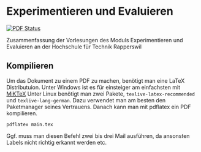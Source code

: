 # Experimentieren und Evaluieren
[![PDF Status](https://www.sharelatex.com/github/repos/mexmirror/exev/builds/latest/badge.svg)](https://www.sharelatex.com/github/repos/mexmirror/exev/builds/latest/output.pdf)

Zusammenfassung der Vorlesungen des Moduls Experimentieren und Evaluieren an der Hochschule für Technik Rapperswil

## Kompilieren
Um das Dokument zu einem PDF zu machen, benötigt man eine LaTeX Distributuion. Unter Windows ist es für einsteiger am einfachsten mit [MiKTeX](http://miktex.org/)
Unter Linux benötigt man zwei Pakete, `texlive-latex-recommended` und `texlive-lang-german`. Dazu verwendet man am besten den Paketmanager seines Vertrauens. Danach kann man mit pdflatex ein PDF kompilieren.

	pdflatex main.tex

Ggf. muss man diesen Befehl zwei bis drei Mail ausführen, da ansonsten Labels nicht richtig erkannt werden etc.
